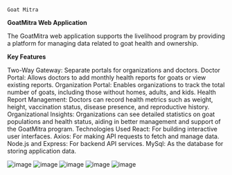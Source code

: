                                                                                   Goat Mitra


**GoatMitra Web Application**  

The GoatMitra web application supports the livelihood program by providing a platform for managing data related to goat health and ownership.

**Key Features**

Two-Way Gateway: Separate portals for organizations and doctors.
Doctor Portal: Allows doctors to add monthly health reports for goats or view existing reports.
Organization Portal: Enables organizations to track the total number of goats, including those without homes, adults, and kids.
Health Report Management: Doctors can record health metrics such as weight, height, vaccination status, disease presence, and reproductive history.
Organizational Insights: Organizations can see detailed statistics on goat populations and health status, aiding in better management and support of the GoatMitra program.
Technologies Used
React: For building interactive user interfaces.
Axios: For making API requests to fetch and manage data.
Node.js and Express: For backend API services.
MySql: As the database for storing application data.

![image](https://github.com/user-attachments/assets/2703a2dd-0720-4f92-9c6f-0d8295ef8c65)
![image](https://github.com/user-attachments/assets/a7f7d8df-0357-47fe-99b2-f1dfbbd5a887)
![image](https://github.com/user-attachments/assets/8d92ea9b-d945-46f0-a8c7-fd36d2bb8e2c)
![image](https://github.com/user-attachments/assets/41ff540f-d29e-4ebb-a465-fdccc310f12e)
![image](https://github.com/user-attachments/assets/b1204ab7-45a4-4c13-a6a7-fb899f8ff804)



